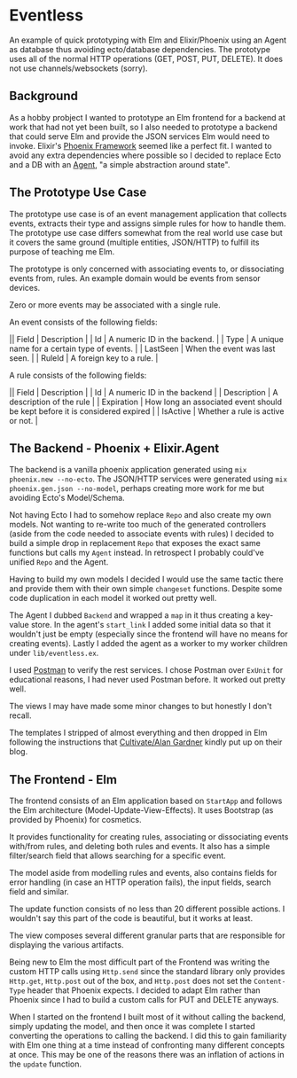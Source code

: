 # Eventless

An example of quick prototyping with Elm and Elixir/Phoenix using an Agent as database thus avoiding ecto/database dependencies. The prototype uses all of the normal HTTP operations (GET, POST, PUT, DELETE). It does not use channels/websockets (sorry).

## Background

As a hobby probject I wanted to prototype an Elm frontend for a backend at work that had not yet been built, so I also needed to prototype a backend that could serve Elm and provide the JSON services Elm would need to invoke. Elixir's [Phoenix Framework](http://phoenixframework.org/) seemed like a perfect fit. I wanted to avoid any extra dependencies where possible so I decided to replace Ecto and a DB with an [Agent](http://elixir-lang.org/docs/stable/elixir/Agent.html), "a simple abstraction around state".

## The Prototype Use Case

The prototype use case is of an event management application that collects events, extracts their type and assigns simple rules for how to handle them. The prototype use case differs somewhat from the real world use case but it covers the same ground (multiple entities, JSON/HTTP) to fulfill its purpose of teaching me Elm.

The prototype is only concerned with associating events to, or dissociating events from, rules. An example domain would be events from sensor devices.

Zero or more events may be associated with a single rule.

An event consists of the following fields:

|| Field | Description |
| Id | A numeric ID in the backend. |
| Type | A unique name for a certain type of events. |
| LastSeen | When the event was last seen. |
| RuleId | A foreign key to a rule. |

A rule consists of the following fields:

|| Field | Description |
| Id | A numeric ID in the backend |
| Description | A description of the rule |
| Expiration | How long an associated event should be kept before it is considered expired |
| IsActive | Whether a rule is active or not. |

## The Backend - Phoenix + Elixir.Agent

The backend is a vanilla phoenix application generated using `mix phoenix.new --no-ecto`. The JSON/HTTP services were generated using `mix phoenix.gen.json --no-model`, perhaps creating more work for me but avoiding Ecto's Model/Schema.

Not having Ecto I had to somehow replace `Repo` and also create my own models. Not wanting to re-write too much of the generated controllers (aside from the code needed to associate events with rules) I decided to build a simple drop in replacement `Repo` that exposes the exact same functions but calls my `Agent` instead. In retrospect I probably could've unified `Repo` and the Agent.

Having to build my own models I decided I would use the same tactic there and provide them with their own simple `changeset` functions. Despite some code duplication in each model it worked out pretty well.

The Agent I dubbed `Backend` and wrapped a `map` in it thus creating a key-value store. In the agent's `start_link` I added some initial data so that it wouldn't just be empty (especially since the frontend will have no means for creating events). Lastly I added the agent as a worker to my worker children under `lib/eventless.ex`.

I used [Postman](https://www.getpostman.com) to verify the rest services. I chose Postman over `ExUnit` for educational reasons, I had never used Postman before. It worked out pretty well.

The views I may have made some minor changes to but honestly I don't recall.

The templates I stripped of almost everything and then dropped in Elm following the instructions that [Cultivate/Alan Gardner](http://www.cultivatehq.com/posts/phoenix-elm-1/) kindly put up on their blog.

## The Frontend - Elm

The frontend consists of an Elm application based on `StartApp` and follows the Elm architecture (Model-Update-View-Effects). It uses Bootstrap (as provided by Phoenix) for cosmetics.

It provides functionality for creating rules, associating or dissociating events with/from rules, and deleting both rules and events. It also has a simple filter/search field that allows searching for a specific event.

The model aside from modelling rules and events, also contains fields for error handling (in case an HTTP operation fails), the input fields, search field and similar.

The update function consists of no less than 20 different possible actions. I wouldn't say this part of the code is beautiful, but it works at least.

The view composes several different granular parts that are responsible for displaying the various artifacts.

Being new to Elm the most difficult part of the Frontend was writing the custom HTTP calls using `Http.send` since the standard library only provides `Http.get`, `Http.post` out of the box, and `Http.post` does not set the `Content-Type` header that Phoenix expects. I decided to adapt Elm rather than Phoenix since I had to build a custom calls for PUT and DELETE anyways.

When I started on the frontend I built most of it without calling the backend, simply updating the model, and then once it was complete I started converting the operations to calling the backend. I did this to gain familiarity with Elm one thing at a time instead of confronting many different concepts at once. This may be one of the reasons there was an inflation of actions in the `update` function.
